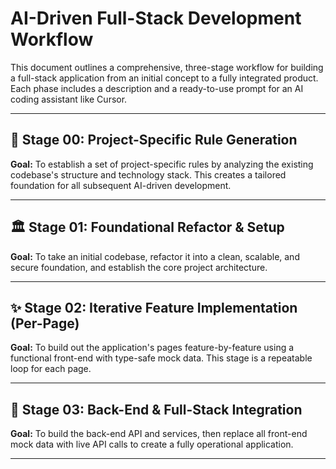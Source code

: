 
# AI-Driven Full-Stack Development Workflow

This document outlines a comprehensive, three-stage workflow for building a full-stack application from an initial concept to a fully integrated product. Each phase includes a description and a ready-to-use prompt for an AI coding assistant like Cursor.

-----

## 🔨 Stage 00: Project-Specific Rule Generation

**Goal:** To establish a set of project-specific rules by analyzing the existing codebase's structure and technology stack. This creates a tailored foundation for all subsequent AI-driven development.

-----


## 🏛️ Stage 01: Foundational Refactor & Setup

**Goal:** To take an initial codebase, refactor it into a clean, scalable, and secure foundation, and establish the core project architecture.

-----

## ✨ Stage 02: Iterative Feature Implementation (Per-Page)

**Goal:** To build out the application's pages feature-by-feature using a functional front-end with type-safe mock data. This stage is a repeatable loop for each page.

-----

## 🔗 Stage 03: Back-End & Full-Stack Integration

**Goal:** To build the back-end API and services, then replace all front-end mock data with live API calls to create a fully operational application.

-----

